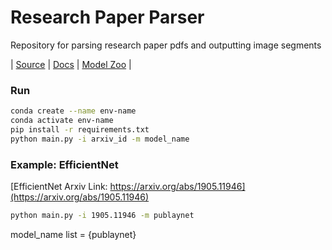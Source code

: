 # Research Paper Parser
Repository for parsing research paper pdfs and outputting image segments

| [Source](https://github.com/Layout-Parser/layout-parser) |
[Docs](https://layout-parser.readthedocs.io/en/latest/notes/modelzoo.html) |
[Model Zoo](https://layout-parser.readthedocs.io/en/latest/notes/modelzoo.html) |

### Run
``` bash
conda create --name env-name
conda activate env-name
pip install -r requirements.txt
python main.py -i arxiv_id -m model_name
```

### Example: EfficientNet
[EfficientNet Arxiv Link: https://arxiv.org/abs/1905.11946](https://arxiv.org/abs/1905.11946)
``` bash
python main.py -i 1905.11946 -m publaynet
```

model_name list = {publaynet}

